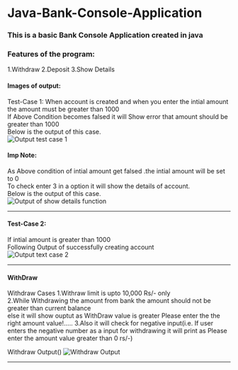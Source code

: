 # Java-Bank-Console-Application

### This is a basic Bank Console Application created in java

### Features of the program:
1.Withdraw 
2.Deposit 
3.Show Details 


#### Images of output:
 Test-Case 1: 
 When account is created and when you enter the intial amount<br>
 the amount must be greater than 1000<br>
 If Above Condition becomes falsed it will Show error that amount should be greater than  1000<br> 
 Below is the output of this case.<br>
 ![Output test case 1](https://i.imgur.com/8wfIAe8.png)

#### Imp Note:
 As Above condition of intial amount get falsed .the intial amount will be set to 0 <br>
 To check enter 3 in a option it will show the details of account.<br>
 Below is the output of this case.<br>
 ![Output of show details function](https://i.imgur.com/VwTi4io.png)

---

#### Test-Case 2: 
 If intial amount is greater than 1000 <br>
 Following Output of successfully creating account<br>
 ![Output text case 2](https://i.imgur.com/ZbtJEzq.png)

---
#### WithDraw 
Withdraw Cases
1.Withraw limit is upto 10,000 Rs/- only<br>
2.While Withdrawing the amount from bank the amount should not be greater than current balance <br> else it will show ouptut as WithDraw value is greater Please enter the the right amount value!.....
3.Also it will check for negative input(i.e. If user enters the negative number as a input for withdrawing it will print as Please enter the amount value greater than 0 rs/-)<br>


Withdraw Output()
![Withdraw Output](https://i.imgur.com/OBCxJk6.png)

---













